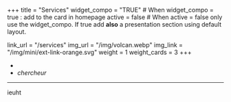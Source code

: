 +++
title = "Services"
widget_compo = "TRUE" # When widget_compo = true : add to the card in homepage
active = false #  When active = false only use the widget_compo. If true add **also** a presentation section using default layout.


link_url = "/services"
img_url = "/img/volcan.webp"
img_link = "/img/mini/ext-link-orange.svg"
weight = 1
weight_cards = 3
+++

- 
- *chercheur*
  
---

ieuht